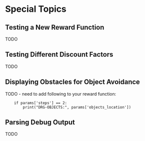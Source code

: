 # Special Topics

## Testing a New Reward Function
TODO

## Testing Different Discount Factors
TODO

## Displaying Obstacles for Object Avoidance
TODO - need to add following to your reward function:

        if params['steps'] == 2:
            print("DRG-OBJECTS:", params['objects_location'])

## Parsing Debug Output
TODO